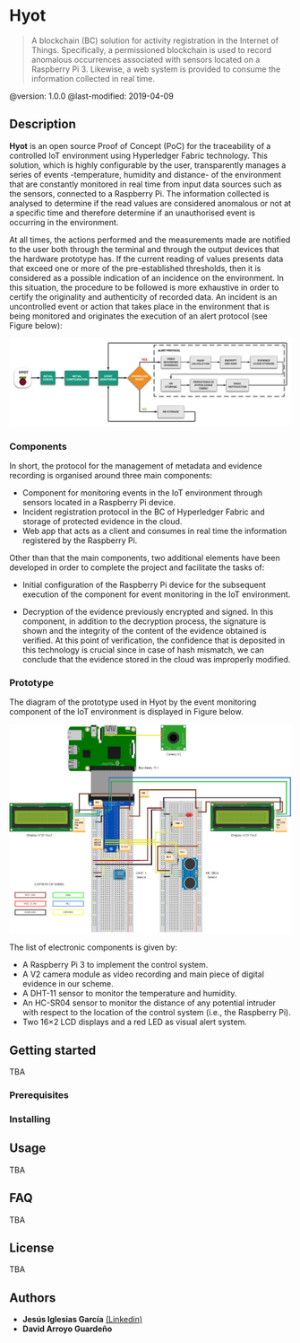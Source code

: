 # Hyot

> A blockchain (BC) solution for activity registration in the Internet of Things. Specifically, a permissioned blockchain is used to record anomalous occurrences associated with sensors located on a Raspberry Pi 3. Likewise, a web system is provided to consume the information collected in real time.
 
@version: 1.0.0 
@last-modified: 2019-04-09

## Description

**Hyot** is an open source Proof of Concept (PoC) for the traceability of a controlled IoT environment using Hyperledger Fabric technology.  This solution, which is highly configurable by the user, transparently manages a series of events -temperature, humidity and distance- of the environment that are constantly monitored in real time from input data sources such as the sensors, connected to a Raspberry Pi. The information collected is analysed to determine if the read values are considered anomalous or not at a specific time and therefore determine if an unauthorised event is occurring in the environment.

At all times, the actions performed and the measurements made are notified to the user both through the terminal and through the output devices that the hardware prototype has. If the current reading of values presents data that exceed one or more of the pre-established thresholds, then it is considered as a possible indication of an incidence on the environment. In this situation, the procedure to be followed is more exhaustive in order to certify the originality and authenticity of recorded data. An incident is an uncontrolled event or action that takes place in the environment that is being monitored and originates the execution of an alert protocol (see Figure below):

![](docs/figures/hyot_flow.png?raw=true)

### Components

In short, the protocol for the management of metadata and evidence recording is organised around three main components:

- Component for monitoring events in the IoT environment through sensors located in a Raspberry Pi device.
- Incident registration protocol in the BC of Hyperledger Fabric and storage of protected evidence in the cloud.
- Web app that acts as a client and consumes in real time the information registered by the Raspberry Pi.

Other than that the main components, two additional elements have been developed in order to complete the project and facilitate the tasks of:

- Initial configuration of the Raspberry Pi device for the subsequent execution of the component for event monitoring in the IoT environment.

- Decryption of the evidence previously encrypted and signed. In this component, in addition to the decryption process, the signature is shown and the integrity of the content of the evidence obtained is verified. At this point of verification, the confidence that is deposited in this technology is crucial since in case of hash mismatch, we can conclude that the evidence stored in the cloud was improperly modified.

### Prototype

The diagram of the prototype used in Hyot by the event monitoring component of the IoT environment is displayed in Figure below.

![](docs/figures/prototype.png?raw=true)

The list of electronic components is given by:

- A Raspberry Pi 3 to implement the control system.
- A V2 camera module as video recording and main piece of digital evidence  in our scheme.
- A DHT-11 sensor to monitor the temperature and humidity.
- An HC-SR04 sensor to monitor the distance of any potential intruder with respect to the location of the control system (i.e., the Raspberry Pi).
-  Two 16×2 LCD displays and a red LED as visual alert system.
    
## Getting started

TBA

### Prerequisites

### Installing


## Usage

TBA


## FAQ

TBA


## License

TBA


## Authors

* **Jesús Iglesias García** [(Linkedin)](https://www.linkedin.com/in/jesusgiglesias/)
* **David Arroyo Guardeño**


